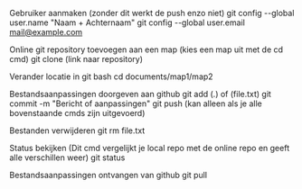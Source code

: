 Gebruiker aanmaken (zonder dit werkt de push enzo niet)
git config --global user.name "Naam + Achternaam"
git config --global user.email mail@example.com

Online git repository toevoegen aan een map (kies een map uit met de cd cmd)
git clone (link naar repository)

Verander locatie in git bash
cd documents/map1/map2

Bestandsaanpassingen doorgeven aan github
git add (.) of (file.txt)
git commit -m "Bericht of aanpassingen"
git push (kan alleen als je alle bovenstaande cmds zijn uitgevoerd)

Bestanden verwijderen
git rm file.txt

Status bekijken (Dit cmd vergelijkt je local repo met de online repo en geeft alle verschillen weer)
git status

Bestandsaanpassingen ontvangen van github
git pull